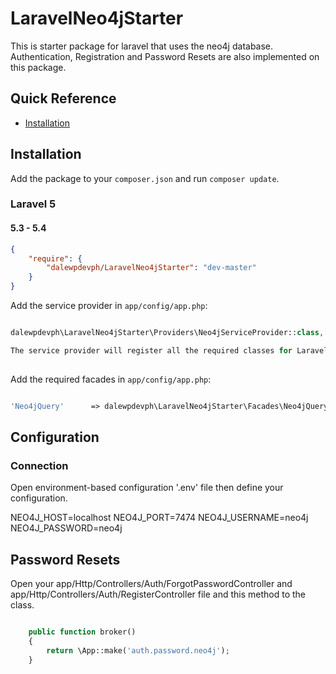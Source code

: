 # LaravelNeo4jStarter

This is starter package for laravel that uses the neo4j database. 
Authentication, Registration and Password Resets are also implemented on this package.

## Quick Reference

 - [Installation](#installation)

## Installation

Add the package to your `composer.json` and run `composer update`.

### Laravel 5

#### 5.3 - 5.4

```json
{
    "require": {
        "dalewpdevph/LaravelNeo4jStarter": "dev-master"
    }
}
```
Add the service provider in `app/config/app.php`:

```php

dalewpdevph\LaravelNeo4jStarter\Providers\Neo4jServiceProvider::class,

The service provider will register all the required classes for Laravel Neo4j Starter package.
  
```
Add the required facades in `app/config/app.php`:

```php

'Neo4jQuery' 	  => dalewpdevph\LaravelNeo4jStarter\Facades\Neo4jQueryFacade::class

```

## Configuration

### Connection

Open environment-based configuration '.env' file then define your configuration.

NEO4J_HOST=localhost
NEO4J_PORT=7474
NEO4J_USERNAME=neo4j
NEO4J_PASSWORD=neo4j

## Password Resets

Open your app/Http/Controllers/Auth/ForgotPasswordController and app/Http/Controllers/Auth/RegisterController file 
and this method to the class.

```php

	public function broker()
	{
		return \App::make('auth.password.neo4j');
	}
```

